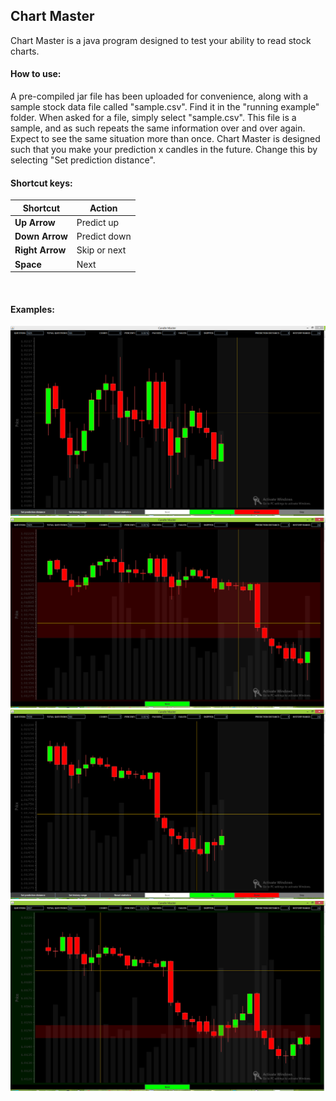 ## Chart Master
Chart Master is a java program designed to test your ability to read stock charts.

#### How to use:
A pre-compiled jar file has been uploaded for convenience, along with a sample stock data file called "sample.csv".  Find it in the "running example" folder.  When asked for a file, simply select "sample.csv". This file is a sample, and as such repeats the same information over and over again.  Expect to see the same situation more than once.
Chart Master is designed such that you make your prediction x candles in the future.  Change this by selecting "Set prediction distance".
<br />

#### Shortcut keys:
**Shortcut**    | Action
--------------- | -------------
**Up Arrow**    |Predict up
**Down Arrow**  |Predict down
**Right Arrow** |Skip or next
**Space**       |Next
<br />

#### Examples:
![c1](https://github.com/gkaye/Chart-Master/blob/master/example%20pictures/Capture.PNG)
![c2](https://github.com/gkaye/Chart-Master/blob/master/example%20pictures/Capture2.PNG)
![c3](https://github.com/gkaye/Chart-Master/blob/master/example%20pictures/Capture3.PNG)
![c4](https://github.com/gkaye/Chart-Master/blob/master/example%20pictures/Capture4.PNG)
